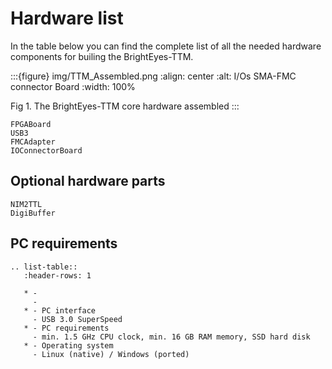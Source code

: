 # Hardware list

In the table below you can find the complete list of all the needed hardware components for builing the BrightEyes-TTM.

:::{figure} img/TTM_Assembled.png
:align: center
:alt: I/Os SMA-FMC connector Board
:width: 100%

Fig 1. The BrightEyes-TTM core hardware assembled
:::

```{toctree}
FPGABoard
USB3
FMCAdapter
IOConnectorBoard
```

## Optional hardware parts

```{toctree}
NIM2TTL
DigiBuffer
```

## PC requirements

```{eval-rst}
.. list-table::
   :header-rows: 1

   * -
     -
   * - PC interface
     - USB 3.0 SuperSpeed
   * - PC requirements
     - min. 1.5 GHz CPU clock, min. 16 GB RAM memory, SSD hard disk
   * - Operating system
     - Linux (native) / Windows (ported)
```
